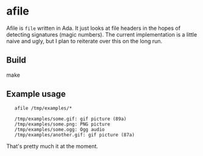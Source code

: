 # afile

Afile is `file` written in Ada. It just looks at file headers in the
hopes of detecting signatures (magic numbers). The current
implementation is a little naive and ugly, but I plan to reiterate
over this on the long run.

## Build

   make

## Example usage

```nocode
   afile /tmp/examples/*

   /tmp/examples/some.gif: gif picture (89a)
   /tmp/examples/some.png: PNG picture
   /tmp/examples/some.ogg: Ogg audio
   /tmp/examples/another.gif: gif picture (87a)
```

That's pretty much it at the moment.

